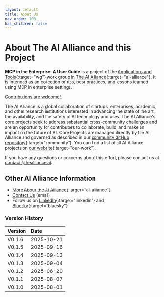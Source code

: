 ```yaml
---
layout: default
title: About Us
nav_order: 100
has_children: false
---
```


# About The AI Alliance and this Project

**MCP in the Enterprise: A User Guide** is a project of the [Applications and Tools](https://thealliance.ai/focus-areas/applications-and-tools){:target="wg"} work group in [The AI Alliance](https://thealliance.ai){:target="ai-alliance"}. It is intended as an collection of tips, best practices, and lessons learned using MCP in enterprise settings.

[Contributions are welcome!]({{site.baseurl}}/contributing).

The AI Alliance is a global collaboration of startups, enterprises, academic, and other research institutions interested in advancing the state of the art, the availability, and the safety of AI technology and uses. The AI Alliance's core projects seek to address substantial cross-community challenges and are an opportunity for contributors to collaborate, build, and make an impact on the future of AI. Core Projects are managed directly by the AI Alliance and governed as described in our [community GitHub repository](https://github.com/The-AI-Alliance/community){:target="community"}. You can find a list of all AI Alliance projects on [our website](https://thealliance.ai/our-work){:target="our-work"}.

If you have any questions or concerns about this effort, please contact us at [contact@thealliance.ai](mailto:contact@thealliance.ai).

## Other AI Alliance Information

* [More About the AI Alliance](https://thealliance.ai/about-aia){:target="ai-alliance"}
* [Contact Us](mailto:contact@thealliance.ai) (email)
* Follow us on [LinkedIn](https://www.linkedin.com/company/the-aialliance/){:target="linkedin"} and [Bluesky](https://bsky.app/profile/aialliance.bsky.social){:target="bluesky"}

### Version History

| Version  | Date       |
| :------- | :--------- |
| V0.1.6   | 2025-10-21 |
| V0.1.5   | 2025-09-16 |
| V0.1.4   | 2025-09-13 |
| V0.1.3   | 2025-09-04 |
| V0.1.2   | 2025-08-20 |
| V0.1.1   | 2025-08-07 |
| V0.1.0   | 2025-08-01 |

